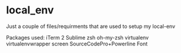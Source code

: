 # local_env

Just a couple of files/requirments that are used to setup my local-env

Packages used:
iTerm 2
Sublime
zsh
oh-my-zsh
virtualenv
virtualenvwrapper
screen
SourceCodePro+Powerline Font


